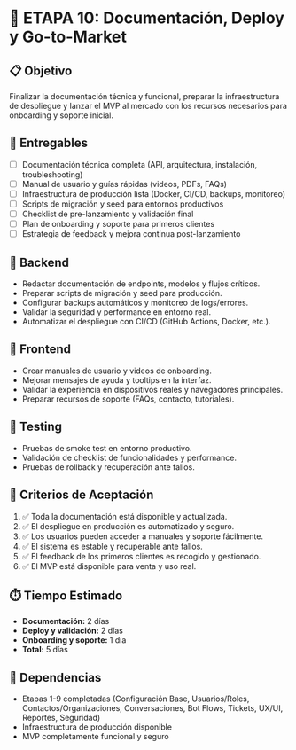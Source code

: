 # 🚀 ETAPA 10: Documentación, Deploy y Go-to-Market

## 📋 Objetivo
Finalizar la documentación técnica y funcional, preparar la infraestructura de despliegue y lanzar el MVP al mercado con los recursos necesarios para onboarding y soporte inicial.

## 🎯 Entregables
- [ ] Documentación técnica completa (API, arquitectura, instalación, troubleshooting)
- [ ] Manual de usuario y guías rápidas (videos, PDFs, FAQs)
- [ ] Infraestructura de producción lista (Docker, CI/CD, backups, monitoreo)
- [ ] Scripts de migración y seed para entornos productivos
- [ ] Checklist de pre-lanzamiento y validación final
- [ ] Plan de onboarding y soporte para primeros clientes
- [ ] Estrategia de feedback y mejora continua post-lanzamiento

## 🔧 Backend
- Redactar documentación de endpoints, modelos y flujos críticos.
- Preparar scripts de migración y seed para producción.
- Configurar backups automáticos y monitoreo de logs/errores.
- Validar la seguridad y performance en entorno real.
- Automatizar el despliegue con CI/CD (GitHub Actions, Docker, etc.).

## 🎨 Frontend
- Crear manuales de usuario y videos de onboarding.
- Mejorar mensajes de ayuda y tooltips en la interfaz.
- Validar la experiencia en dispositivos reales y navegadores principales.
- Preparar recursos de soporte (FAQs, contacto, tutoriales).

## 🧪 Testing
- Pruebas de smoke test en entorno productivo.
- Validación de checklist de funcionalidades y performance.
- Pruebas de rollback y recuperación ante fallos.

## 🚀 Criterios de Aceptación
1. ✅ Toda la documentación está disponible y actualizada.
2. ✅ El despliegue en producción es automatizado y seguro.
3. ✅ Los usuarios pueden acceder a manuales y soporte fácilmente.
4. ✅ El sistema es estable y recuperable ante fallos.
5. ✅ El feedback de los primeros clientes es recogido y gestionado.
6. ✅ El MVP está disponible para venta y uso real.

## ⏱️ Tiempo Estimado
- **Documentación:** 2 días
- **Deploy y validación:** 2 días
- **Onboarding y soporte:** 1 día
- **Total:** 5 días

## 🔗 Dependencias
- Etapas 1-9 completadas (Configuración Base, Usuarios/Roles, Contactos/Organizaciones, Conversaciones, Bot Flows, Tickets, UX/UI, Reportes, Seguridad)
- Infraestructura de producción disponible
- MVP completamente funcional y seguro 